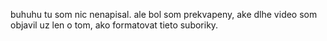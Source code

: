 buhuhu tu som nic nenapisal. ale bol som prekvapeny,
ake dlhe video som objavil uz len o tom, ako formatovat
tieto suboriky.